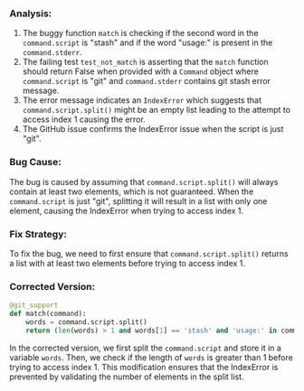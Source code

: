### Analysis:
1. The buggy function `match` is checking if the second word in the `command.script` is "stash" and if the word "usage:" is present in the `command.stderr`.
2. The failing test `test_not_match` is asserting that the `match` function should return False when provided with a `Command` object where `command.script` is "git" and `command.stderr` contains git stash error message.
3. The error message indicates an `IndexError` which suggests that `command.script.split()` might be an empty list leading to the attempt to access index 1 causing the error.
4. The GitHub issue confirms the IndexError issue when the script is just "git".

### Bug Cause:
The bug is caused by assuming that `command.script.split()` will always contain at least two elements, which is not guaranteed. When the `command.script` is just "git", splitting it will result in a list with only one element, causing the IndexError when trying to access index 1.

### Fix Strategy:
To fix the bug, we need to first ensure that `command.script.split()` returns a list with at least two elements before trying to access index 1.

### Corrected Version:
```python
@git_support
def match(command):
    words = command.script.split()
    return (len(words) > 1 and words[1] == 'stash' and 'usage:' in command.stderr)
```

In the corrected version, we first split the `command.script` and store it in a variable `words`. Then, we check if the length of `words` is greater than 1 before trying to access index 1. This modification ensures that the IndexError is prevented by validating the number of elements in the split list.